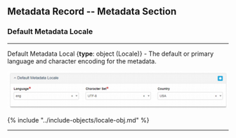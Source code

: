 ## Metadata Record -- Metadata Section
### Default Metadata Locale
---

<span class="md-element">Default Metadata Local</span> {**type**: object (<span class="md-panel">Locale</span>)} - The default or primary language and character encoding for the metadata.

![Locale Panel](/assets/reference/edit-objects/metadata/locale-metadata.png) 

{% include "../include-objects/locale-obj.md" %}

---
